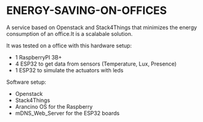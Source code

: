 # ENERGY-SAVING-ON-OFFICES
A service based on Openstack and Stack4Things that minimizes the energy consumption of an office.It is a scalabale solution.

It was tested on a office with this hardware setup:
- 1 RaspberryPI 3B+
- 4 ESP32 to get data from sensors (Temperature, Lux, Presence)
- 1 ESP32 to simulate the actuators with leds

Software setup:
- Openstack
- Stack4Things
- Arancino OS for the Raspberry
- mDNS_Web_Server for the ESP32 boards
